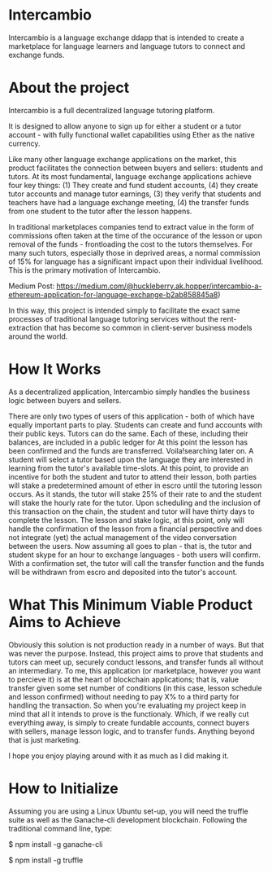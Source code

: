 # Intercambio
Intercambio is a language exchange ddapp that is intended to create a marketplace for language learners and language tutors to connect and exchange funds.

# About the project
Intercambio is a full decentralized language tutoring platform.

It is designed to allow anyone to sign up for either a student or a tutor account - with fully functional wallet capabilities using Ether as the native currency.

Like many other language exchange applications on the market, this product facilitates the connection between buyers and sellers: students and tutors. At its most fundamental, language exchange applications achieve four key things: (1) They create and fund student accounts, (4) they create tutor accounts and manage tutor earnings, (3) they verify that students and teachers have had a language exchange meeting, (4) the transfer funds from one student to the tutor after the lesson happens.

In traditional marketplaces companies tend to extract value in the form of commissions often taken at the time of the occurance of the lesson or upon removal of the funds - frontloading the cost to the tutors themselves. For many such tutors, especially those in deprived areas, a normal commission of 15% for language has a significant impact upon their individual livelihood. This is the primary motivation of Intercambio. 

Medium Post: https://medium.com/@huckleberry.ak.hopper/intercambio-a-ethereum-application-for-language-exchange-b2ab858845a8)

In this way, this project is intended simply to facilitate the exact same processes of traditional language tutoring services without the rent-extraction that has become so common in client-server business models around the world.

# How It Works
As a decentralized application, Intercambio simply handles the business logic between buyers and sellers. 

There are only two types of users of this application - both of which have equally important parts to play. Students can create and fund accounts with their public keys. Tutors can do the same. Each of these, including their balances, are included in a public ledger for At this point the lesson has been confirmed and the funds are transferred. Voila!searching later on. A student will select a tutor based upon the language they are interested in learning from the tutor's available time-slots. At this point, to provide an incentive for both the student and tutor to attend their lesson, both parties will stake a predetermined amount of ether in escro until the tutoring lesson occurs. As it stands, the tutor will stake 25% of their rate to and the student will stake the hourly rate for the tutor. Upon scheduling and the inclusion of this transaction on the chain, the student and tutor will have thirty days to complete the lesson. The lesson and stake logic, at this point, only will handle the confirmation of the lesson from a financial perspective and does not integrate (yet) the actual management of the video conversation between the users. Now assuming all goes to plan - that is, the tutor and student skype for an hour to exchange languages - both users will confirm. With a confirmation set, the tutor will call the transfer function and the funds will be withdrawn from escro and deposited into the tutor's account. 

# What This Minimum Viable Product Aims to Achieve

Obviously this solution is not production ready in a number of ways. But that was never the purpose. Instead, this project aims to prove that students and tutors can meet up, securely conduct lessons, and transfer funds all without an intermediary. To me, this application (or marketplace, however you want to percieve it) is at the heart of blockchain applications; that is, value transfer given some set number of conditions (in this case, lesson schedule and lesson confirmed) without needing to pay X% to a third party for handling the transaction. So when you're evaluating my project keep in mind that all it intends to prove is the functionaly. Which, if we really cut everything away, is simply to create fundable accounts, connect buyers with sellers, manage lesson logic, and to transfer funds. Anything beyond that is just marketing. 

I hope you enjoy playing around with it as much as I did making it.


# How to Initialize

Assuming you are using a Linux Ubuntu set-up, you will need the truffle suite as well as the Ganache-cli development blockchain. Following the traditional command line, type: 

$ npm install -g ganache-cli

$ npm install -g truffle



